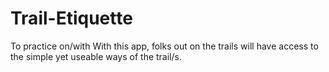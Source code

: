 # Trail-Etiquette
To practice on/with
With this app, folks out on the trails will have access to the simple yet useable ways of the trail/s. 
